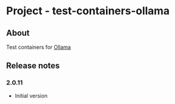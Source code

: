 # Project - test-containers-ollama

## About

Test containers for [Ollama](https://ollama.com/)

## Release notes

### 2.0.11

* Initial version
